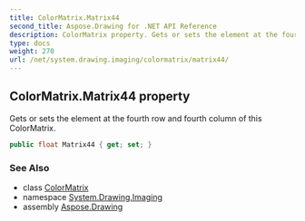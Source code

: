```yaml
---
title: ColorMatrix.Matrix44
second_title: Aspose.Drawing for .NET API Reference
description: ColorMatrix property. Gets or sets the element at the fourth row and fourth column of this ColorMatrix
type: docs
weight: 270
url: /net/system.drawing.imaging/colormatrix/matrix44/
---
```

## ColorMatrix.Matrix44 property

Gets or sets the element at the fourth row and fourth column of this ColorMatrix.

```csharp
public float Matrix44 { get; set; }
```

### See Also

* class [ColorMatrix](../)
* namespace [System.Drawing.Imaging](../../colormatrix/)
* assembly [Aspose.Drawing](../../../)


